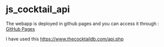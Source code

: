# js_cocktail_api
The webapp is deployed in github pages and you can access it through :
[GitHub Pages](https://nikosathanasopoulos.github.io/js_cocktails_api/)

I have used this https://www.thecocktaildb.com/api.php